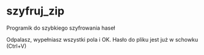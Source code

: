 # szyfruj_zip
Programik do szybkiego szyfrowania haseł

Odpalasz, wypełniasz wszystki pola i OK.
Hasło do pliku jest już w schowku (Ctrl+V)

